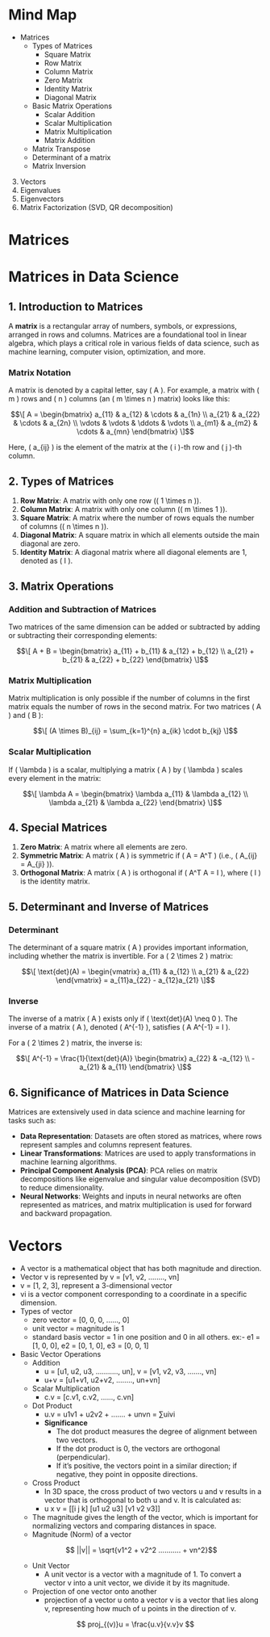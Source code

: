 # Mind Map
- Matrices
  - Types of Matrices
    - Square Matrix
    - Row Matrix
    - Column Matrix
    - Zero Matrix
    - Identity Matrix
    - Diagonal Matrix
  - Basic Matrix Operations
    - Scalar Addition
    - Scalar Multiplication
    - Matrix Multiplication
    - Matrix Addition
  - Matrix Transpose
  - Determinant of a matrix
  - Matrix Inversion
3. Vectors
4. Eigenvalues
5. Eigenvectors
6. Matrix Factorization (SVD, QR decomposition)

# Matrices
# **Matrices in Data Science**

## **1. Introduction to Matrices**

A **matrix** is a rectangular array of numbers, symbols, or expressions, arranged in rows and columns. Matrices are a foundational tool in linear algebra, which plays a critical role in various fields of data science, such as machine learning, computer vision, optimization, and more.

### **Matrix Notation**
A matrix is denoted by a capital letter, say \( A \). For example, a matrix with \( m \) rows and \( n \) columns (an \( m \times n \) matrix) looks like this:
```math
\[
A = \begin{bmatrix} 
a_{11} & a_{12} & \cdots & a_{1n} \\
a_{21} & a_{22} & \cdots & a_{2n} \\
\vdots & \vdots & \ddots & \vdots \\
a_{m1} & a_{m2} & \cdots & a_{mn}
\end{bmatrix}
\]
```
Here, \( a_{ij} \) is the element of the matrix at the \( i \)-th row and \( j \)-th column.

## **2. Types of Matrices**

1. **Row Matrix**: A matrix with only one row (\( 1 \times n \)).
2. **Column Matrix**: A matrix with only one column (\( m \times 1 \)).
3. **Square Matrix**: A matrix where the number of rows equals the number of columns (\( n \times n \)).
4. **Diagonal Matrix**: A square matrix in which all elements outside the main diagonal are zero.
5. **Identity Matrix**: A diagonal matrix where all diagonal elements are 1, denoted as \( I \).

## **3. Matrix Operations**

### **Addition and Subtraction of Matrices**
Two matrices of the same dimension can be added or subtracted by adding or subtracting their corresponding elements:
```math
\[
A + B = \begin{bmatrix} 
a_{11} + b_{11} & a_{12} + b_{12} \\
a_{21} + b_{21} & a_{22} + b_{22} 
\end{bmatrix}
\]
```
### **Matrix Multiplication**
Matrix multiplication is only possible if the number of columns in the first matrix equals the number of rows in the second matrix. For two matrices \( A \) and \( B \):
```math
\[
(A \times B)_{ij} = \sum_{k=1}^{n} a_{ik} \cdot b_{kj}
\]
```
### **Scalar Multiplication**
If \( \lambda \) is a scalar, multiplying a matrix \( A \) by \( \lambda \) scales every element in the matrix:
```math
\[
\lambda A = \begin{bmatrix} 
\lambda a_{11} & \lambda a_{12} \\
\lambda a_{21} & \lambda a_{22}
\end{bmatrix}
\]
```
## **4. Special Matrices**

1. **Zero Matrix**: A matrix where all elements are zero.
2. **Symmetric Matrix**: A matrix \( A \) is symmetric if \( A = A^T \) (i.e., \( A_{ij} = A_{ji} \)).
3. **Orthogonal Matrix**: A matrix \( A \) is orthogonal if \( A^T A = I \), where \( I \) is the identity matrix.

## **5. Determinant and Inverse of Matrices**

### **Determinant**
The determinant of a square matrix \( A \) provides important information, including whether the matrix is invertible. For a \( 2 \times 2 \) matrix:
```math
\[
\text{det}(A) = \begin{vmatrix} 
a_{11} & a_{12} \\
a_{21} & a_{22}
\end{vmatrix} = a_{11}a_{22} - a_{12}a_{21}
\]
```
### **Inverse**
The inverse of a matrix \( A \) exists only if \( \text{det}(A) \neq 0 \). The inverse of a matrix \( A \), denoted \( A^{-1} \), satisfies \( A A^{-1} = I \).

For a \( 2 \times 2 \) matrix, the inverse is:
```math
\[
A^{-1} = \frac{1}{\text{det}(A)} \begin{bmatrix} 
a_{22} & -a_{12} \\
-a_{21} & a_{11}
\end{bmatrix}
\]
```
## **6. Significance of Matrices in Data Science**

Matrices are extensively used in data science and machine learning for tasks such as:

- **Data Representation**: Datasets are often stored as matrices, where rows represent samples and columns represent features.
- **Linear Transformations**: Matrices are used to apply transformations in machine learning algorithms.
- **Principal Component Analysis (PCA)**: PCA relies on matrix decompositions like eigenvalue and singular value decomposition (SVD) to reduce dimensionality.
- **Neural Networks**: Weights and inputs in neural networks are often represented as matrices, and matrix multiplication is used for forward and backward propagation.



# Vectors
- A vector is a mathematical object that has both magnitude and direction.
- Vector v is represented by v = [v1, v2, ........, vn]
- v = [1, 2, 3], represent a 3-dimensional vector
- vi is a vector component corresponding to a coordinate in a specific dimension.
- Types of vector
  - zero vector = [0, 0, 0, ......, 0]
  - unit vector = magnitude is 1
  - standard basis vector = 1 in one position and 0 in all others. ex:- e1 = [1, 0, 0], e2 = [0, 1, 0], e3 = [0, 0, 1]
- Basic Vector Operations
  - Addition
    - u = [u1, u2, u3, ..........., un], v = [v1, v2, v3, ......., vn]
    - u+v = [u1+v1, u2+v2, ........, un+vn]
  - Scalar Multiplication
    - c.v = [c.v1, c.v2, ......, c.vn]
  - Dot Product
    - u.v = u1v1 + u2v2 + ....... + unvn = ∑uivi
    - **Significance**
      - The dot product measures the degree of alignment between two vectors.
      - If the dot product is 0, the vectors are orthogonal (perpendicular).
      - If it’s positive, the vectors point in a similar direction; if negative, they point in opposite directions.
  - Cross Product
    - In 3D space, the cross product of two vectors u and v results in a vector that is orthogonal to both u and v. It is calculated as:
    - u x v = [[i   j  k]
               [u1 u2 u3]
               [v1 v2 v3]]
  - The magnitude gives the length of the vector, which is important for normalizing vectors and comparing distances in space.
  - Magnitude (Norm) of a vector
  ```math
      ||v|| =  \sqrt{v1^2 + v2^2 ........... + vn^2}
  ```
  - Unit Vector
    - A unit vector is a vector with a magnitude of 1. To convert a vector v into a unit vector, we divide it by its magnitude.
  - Projection of one vector onto another
    - projection of a vector u onto a vector v is a vector that lies along v, representing how much of u points in the direction of v.
```math

     proj_{(v)}u = \frac{u.v}{v.v}v

```


